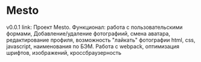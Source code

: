 # Mesto
v0.0.1
link:
Проект Mesto. Функционал: работа с пользовательскими формами, Добавление/удаление фотографиий, смена аватара, редактирование профиля, возможность "лайкать" фотографии
html, css, javascript, наименования по БЭМ. Работа с webpack, оптимизация шрифтов, изображений, кроссбраузерность